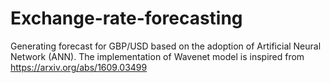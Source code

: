 # Exchange-rate-forecasting
Generating forecast for GBP/USD based on the adoption of Artificial Neural Network (ANN).
The implementation of Wavenet model is inspired from https://arxiv.org/abs/1609.03499
